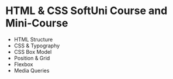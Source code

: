 # HTML & CSS SoftUni Course and Mini-Course
  - HTML Structure
  - CSS & Typography
  - CSS Box Model
  - Position & Grid
  - Flexbox
  - Media Queries
